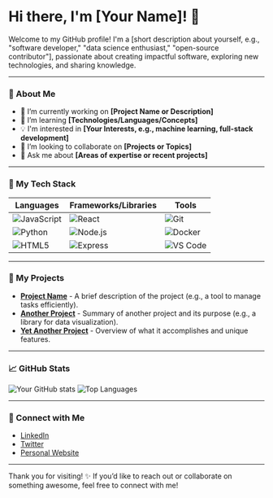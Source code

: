 # Hi there, I'm [Your Name]! 👋

Welcome to my GitHub profile! I'm a [short description about yourself, e.g., "software developer," "data science enthusiast," "open-source contributor"], passionate about creating impactful software, exploring new technologies, and sharing knowledge.  

---

### 🌟 About Me

- 🔭 I’m currently working on **[Project Name or Description]**
- 🌱 I’m learning **[Technologies/Languages/Concepts]**
- 💡 I'm interested in **[Your Interests, e.g., machine learning, full-stack development]**
- 🤝 I’m looking to collaborate on **[Projects or Topics]**
- 💬 Ask me about **[Areas of expertise or recent projects]**

---

### 🚀 My Tech Stack

| Languages | Frameworks/Libraries | Tools |
|-----------|-----------------------|-------|
| ![JavaScript](https://img.shields.io/badge/JavaScript-FFCA28?style=flat&logo=javascript&logoColor=white) | ![React](https://img.shields.io/badge/React-61DAFB?style=flat&logo=react&logoColor=white) | ![Git](https://img.shields.io/badge/Git-F05032?style=flat&logo=git&logoColor=white) |
| ![Python](https://img.shields.io/badge/Python-3776AB?style=flat&logo=python&logoColor=white) | ![Node.js](https://img.shields.io/badge/Node.js-339933?style=flat&logo=nodedotjs&logoColor=white) | ![Docker](https://img.shields.io/badge/Docker-2496ED?style=flat&logo=docker&logoColor=white) |
| ![HTML5](https://img.shields.io/badge/HTML5-E34F26?style=flat&logo=html5&logoColor=white) | ![Express](https://img.shields.io/badge/Express-000000?style=flat&logo=express&logoColor=white) | ![VS Code](https://img.shields.io/badge/VS%20Code-007ACC?style=flat&logo=visual-studio-code&logoColor=white) |

---

### 📂 My Projects

- **[Project Name](#)** - A brief description of the project (e.g., a tool to manage tasks efficiently).
- **[Another Project](#)** - Summary of another project and its purpose (e.g., a library for data visualization).
- **[Yet Another Project](#)** - Overview of what it accomplishes and unique features.

---

### 📈 GitHub Stats

![Your GitHub stats](https://github-readme-stats.vercel.app/api?username=yourusername&show_icons=true&theme=radical)
![Top Languages](https://github-readme-stats.vercel.app/api/top-langs/?username=yourusername&layout=compact&theme=radical)

---

### 🤝 Connect with Me

- [LinkedIn](https://www.linkedin.com/in/yourusername/) 
- [Twitter](https://twitter.com/yourusername)  
- [Personal Website](https://yourwebsite.com) 

---

Thank you for visiting! ✨ If you’d like to reach out or collaborate on something awesome, feel free to connect with me!

